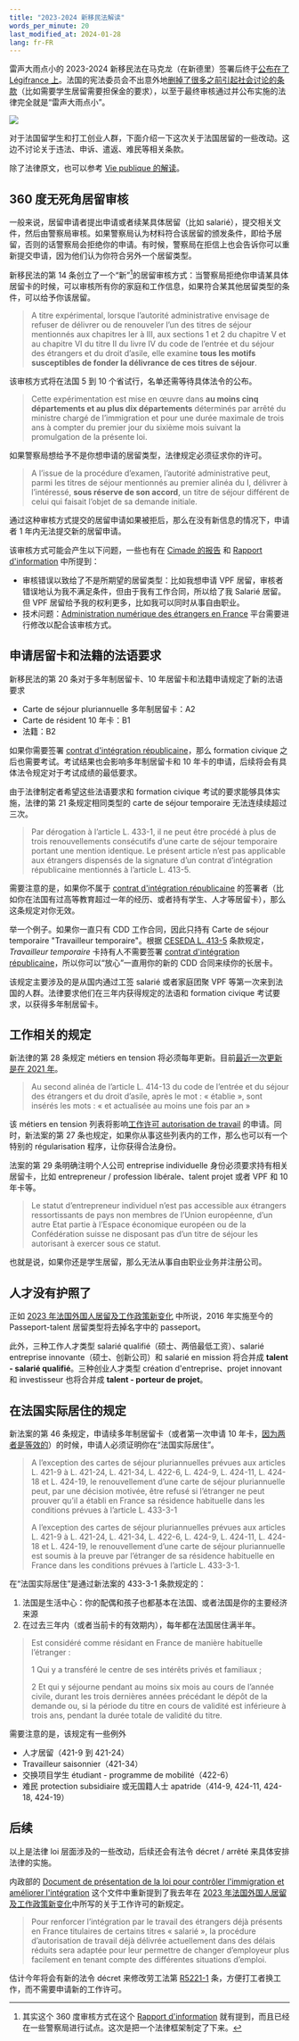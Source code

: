```yaml
---
title: "2023-2024 新移民法解读"
words_per_minute: 20
last_modified_at: 2024-01-28
lang: fr-FR
---
```


雷声大雨点小的 2023-2024 新移民法在马克龙（在新德里）签署后终于[公布在了 Légifrance 上](https://www.legifrance.gouv.fr/jorf/id/JORFTEXT000049040245)。法国的宪法委员会不出意外地[删掉了很多之前引起社会讨论的条款](https://www.conseil-constitutionnel.fr/decision/2024/2023863DC.htm)（比如需要学生居留需要担保金的要求），以至于最终审核通过并公布实施的法律完全就是“雷声大雨点小”。

![](/assets/images/2024/01/loi_immigration.png)

对于法国留学生和打工创业人群，下面介绍一下这次关于法国居留的一些改动。这边不讨论关于违法、申诉、遣返、难民等相关条款。

除了法律原文，也可以参考 [Vie publique 的解读](https://www.vie-publique.fr/loi/287993-loi-immigration-integration-asile-du-26-janvier-2024)。

## 360 度无死角居留审核

一般来说，居留申请者提出申请或者续某具体居留（比如 salarié），提交相关文件，然后由警察局审核。如果警察局认为材料符合该居留的颁发条件，即给予居留，否则的话警察局会拒绝你的申请。有时候，警察局在拒信上也会告诉你可以重新提交申请，因为他们认为你符合另外一个居留类型。

新移民法的第 14 条创立了一个“新”[^1]的居留审核方式：当警察局拒绝你申请某具体居留卡的时候，可以审核所有你的家庭和工作信息，如果符合某其他居留类型的条件，可以给予你该居留。

> A titre expérimental, lorsque l’autorité administrative envisage de refuser de délivrer ou de renouveler l’un des titres de séjour mentionnés aux chapitres Ier à III, aux sections 1 et 2 du chapitre V et au chapitre VI du titre II du livre IV du code de l’entrée et du séjour des étrangers et du droit d’asile, elle examine **tous les motifs susceptibles de fonder la délivrance de ces titres de séjour**.

该审核方式将在法国 5 到 10 个省试行，名单还需等待具体法令的公布。

> Cette expérimentation est mise en œuvre dans **au moins cinq départements et au plus dix départements** déterminés par arrêté du ministre chargé de l’immigration et pour une durée maximale de trois ans à compter du premier jour du sixième mois suivant la promulgation de la présente loi.

如果警察局想给予不是你想申请的居留类型，法律规定必须征求你的许可。

> A l’issue de la procédure d’examen, l’autorité administrative peut, parmi les titres de séjour mentionnés au premier alinéa du I, délivrer à l’intéressé, **sous réserve de son accord**, un titre de séjour différent de celui qui faisait l’objet de sa demande initiale.

通过这种审核方式提交的居留申请如果被拒后，那么在没有新信息的情况下，申请者 1 年内无法提交新的居留申请。

该审核方式可能会产生以下问题，一些也有在 [Cimade 的报告](https://www.lacimade.org/wp-content/uploads/2023/03/Decryptage-Cimade-PJL-asile-et-immigration-post-senat-201123.pdf) 和 [Rapport d'information](https://www.senat.fr/rap/r21-626/r21-6261.pdf) 中所提到：

- 审核错误以致给了不是所期望的居留类型：比如我想申请 VPF 居留，审核者错误地认为我不满足条件，但由于我有工作合同，所以给了我 Salarié 居留。但 VPF 居留给予我的权利更多，比如我可以同时从事自由职业。
- 技术问题：[Administration numérique des étrangers en France](https://administration-etrangers-en-france.interieur.gouv.fr) 平台需要进行修改以配合该审核方式。

## 申请居留卡和法籍的法语要求

新移民法的第 20 条对于多年制居留卡、10 年居留卡和法籍申请规定了新的法语要求

- Carte de séjour pluriannuelle 多年制居留卡：A2
- Carte de résident 10 年卡：B1
- 法籍：B2

如果你需要签署 [contrat d'intégration républicaine](https://www.service-public.fr/particuliers/vosdroits/F17048)，那么 formation civique 之后也需要考试。考试结果也会影响多年制居留卡和 10 年卡的申请，后续将会有具体法令规定对于考试成绩的最低要求。

由于法律制定者希望这些法语要求和 formation civique 考试的要求能够具体实施，法律的第 21 条规定相同类型的 carte de séjour temporaire 无法连续续超过三次。

> Par dérogation à l’article L. 433-1, il ne peut être procédé à plus de trois renouvellements consécutifs d’une carte de séjour temporaire portant une mention identique. Le présent article n’est pas applicable aux étrangers dispensés de la signature d’un contrat d’intégration républicaine mentionnés à l’article L. 413-5.

需要注意的是，如果你不属于 [contrat d'intégration républicaine](https://www.service-public.fr/particuliers/vosdroits/F17048) 的签署者（比如你在法国有过高等教育超过一年的经历、或者持有学生、人才等居留卡），那么这条规定对你无效。

举一个例子。如果你一直只有 CDD 工作合同，因此只持有 Carte de séjour temporaire "Travailleur temporaire"。根据 [CESEDA L. 413-5](https://www.legifrance.gouv.fr/codes/article_lc/LEGIARTI000042776855) 条款规定，*Travailleur temporaire* 卡持有人不需要签署 [contrat d'intégration républicaine](https://www.service-public.fr/particuliers/vosdroits/F17048)，所以你可以“放心”一直用你的新的 CDD 合同来续你的长居卡。

该规定主要涉及的是从国内通过工签 salarié 或者家庭团聚 VPF 等第一次来到法国的人群。法律要求他们在三年内获得规定的法语和 formation civique 考试要求，以获得多年制居留卡。

## 工作相关的规定

新法律的第 28 条规定 métiers en tension 将必须每年更新。目前[最近一次更新是在 2021 年](https://www.legifrance.gouv.fr/jorf/id/JORFTEXT000043317444)。

> Au second alinéa de l’article L. 414-13 du code de l’entrée et du séjour des étrangers et du droit d’asile, après le mot : « établie », sont insérés les mots : « et actualisée au moins une fois par an »

该 métiers en tension 列表将影响[工作许可 autorisation de travail]((/tds/carte-de-sejour-salarie/)) 的申请。同时，新法案的第 27 条也规定，如果你从事这些列表内的工作，那么也可以有一个特别的 régularisation 程序，让你获得合法身份。

法案的第 29 条明确注明个人公司 entreprise individuelle 身份必须要求持有相关居留卡，比如 entrepreneur / profession libérale、talent projet 或者 VPF 和 10 年卡等。

> Le statut d’entrepreneur individuel n’est pas accessible aux étrangers ressortissants de pays non membres de l’Union européenne, d’un autre Etat partie à l’Espace économique européen ou de la Confédération suisse ne disposant pas d’un titre de séjour les autorisant à exercer sous ce statut.

也就是说，如果你还是学生居留，那么无法从事自由职业业务并注册公司。

## 人才没有护照了

正如 [2023 年法国外国人居留及工作政策新变化](/tds/changements-2023) 中所说，2016 年实施至今的 Passeport-talent 居留类型将去掉名字中的 passeport。

此外，三种工作人才类型 salarié qualifié（硕士、两倍最低工资）、salarié entreprise innovante（硕士、创新公司）和 salarié en mission 将合并成 **talent - salarié qualifié**。三种创业人才类型 création d'entreprise、projet innovant 和 investisseur 也将合并成 **talent - porteur de projet**。

## 在法国实际居住的规定

新法案的第 46 条规定，申请续多年制居留卡（或者第一次申请 10 年卡，[因为两者是等效的](https://www.legifrance.gouv.fr/codes/article_lc/LEGIARTI000042807068)）的时候，申请人必须证明你在“法国实际居住”。

> A l’exception des cartes de séjour pluriannuelles prévues aux articles L. 421-9 à L. 421-24, L. 421-34, L. 422-6, L. 424-9, L. 424-11, L. 424-18 et L. 424-19, le renouvellement d’une carte de séjour pluriannuelle peut, par une décision motivée, être refusé si l’étranger ne peut prouver qu’il a établi en France sa résidence habituelle dans les conditions prévues à l’article L. 433-3-1
>
> A l’exception des cartes de séjour pluriannuelles prévues aux articles L. 421-9 à L. 421-24, L. 421-34, L. 422-6, L. 424-9, L. 424-11, L. 424-18 et L. 424-19, le renouvellement d’une carte de séjour pluriannuelle est soumis à la preuve par l’étranger de sa résidence habituelle en France dans les conditions prévues à l’article L. 433-3-1.

在“法国实际居住”是通过新法案的 433-3-1 条款规定的：

1. 法国是生活中心：你的配偶和孩子也都基本在法国、或者法国是你的主要经济来源
2. 在过去三年内（或者当前卡的有效期内），每年都在法国居住满半年。

> Est considéré comme résidant en France de manière habituelle l’étranger :
>
> 1 Qui y a transféré le centre de ses intérêts privés et familiaux ;
>
> 2 Et qui y séjourne pendant au moins six mois au cours de l’année civile, durant les trois dernières années précédant le dépôt de la demande ou, si la période du titre en cours de validité est inférieure à trois ans, pendant la durée totale de validité du titre.

需要注意的是，该规定有一些例外

- 人才居留（421-9 到 421-24）
- Travailleur saisonnier（421-34）
- 交换项目学生 étudiant - programme de mobilité（422-6）
- 难民 protection subsidiaire 或无国籍人士 apatride（414-9, 424-11, 424-18, 424-19）

## 后续

以上是法律 loi 层面涉及的一些改动，后续还会有法令 décret / arrêté 来具体安排法律的实施。

内政部的 [Document de présentation de la loi pour contrôler l'immigration et améliorer l'intégration](https://www.interieur.gouv.fr/sites/minint/files/medias/documents/2024-01/Presentation_loi_immigration.pdf) 这个文件中重新提到了我去年在 [2023 年法国外国人居留及工作政策新变化](/tds/changements-2023)中所写的关于工作许可的新规定。

> Pour renforcer l’intégration par le travail des étrangers déjà présents en France titulaires de certains titres « salarié », la procédure d’autorisation de travail déjà délivrée actuellement dans des délais réduits sera adaptée pour leur permettre de changer d’employeur plus facilement en tenant compte des différentes situations d’emploi.

估计今年将会有新的法令 décret 来修改劳工法第 [R5221-1](https://www.legifrance.gouv.fr/codes/article_lc/LEGIARTI000043325323) 条，方便打工者换工作，而不需要申请新的工作许可。

[^1]: 其实这个 360 度审核方式在这个 [Rapport d'information](https://www.senat.fr/rap/r21-626/r21-6261.pdf) 就有提到，而且已经在一些警察局进行试点。这次是把一个法律框架制定了下来。
